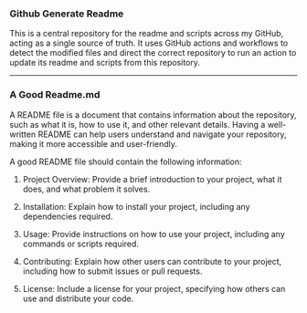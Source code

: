 ### Github Generate Readme

This is a central repository for the readme and scripts across my GitHub, acting as a single source of truth. It uses GitHub actions and workflows to detect the modified files and direct the correct repository to run an action to update its readme and scripts from this repository.

---

### A Good Readme.md
A README file is a document that contains information about the repository, such as what it is, how to use it, and other relevant details. Having a well-written README can help users understand and navigate your repository, making it more accessible and user-friendly.

A good README file should contain the following information:

 1. Project Overview: Provide a brief introduction to your project, what it does, and what problem it solves.

 2. Installation: Explain how to install your project, including any dependencies required.

 3. Usage: Provide instructions on how to use your project, including any commands or scripts required.

 4. Contributing: Explain how other users can contribute to your project, including how to submit issues or pull requests.

 5. License: Include a license for your project, specifying how others can use and distribute your code.
